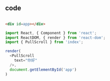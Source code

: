 ## code

```css
```

```html
<div id=app></div>
```

```js
import React, { Component } from 'react';
import ReactDOM, { render } from 'react-dom';
import { PullScroll } from 'index';

render(
  <PullScroll 
    text="你好"
  />,
  document.getElementById('app')
)

```